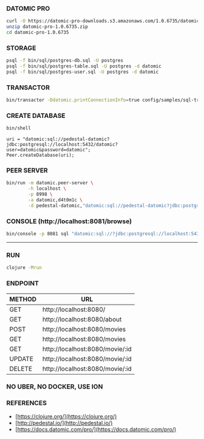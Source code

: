 ### DATOMIC PRO
```bash
curl -O https://datomic-pro-downloads.s3.amazonaws.com/1.0.6735/datomic-pro-1.0.6735.zip
unzip datomic-pro-1.0.6735.zip
cd datomic-pro-1.0.6735
```

### STORAGE
```bash
psql -f bin/sql/postgres-db.sql -U postgres
psql -f bin/sql/postgres-table.sql -U postgres -d datomic
psql -f bin/sql/postgres-user.sql -U postgres -d datomic
```
### TRANSACTOR
```bash
bin/transactor -Ddatomic.printConnectionInfo=true config/samples/sql-transactor-template.properties
```
### CREATE DATABASE
```bash
bin/shell
```
```
uri = "datomic:sql://pedestal-datomic?jdbc:postgresql://localhost:5432/datomic?user=datomic&password=datomic";
Peer.createDatabase(uri);
```
### PEER SERVER
```bash
bin/run -m datomic.peer-server \
        -h localhost \
        -p 8998 \
        -a datomic,d4t0m1c \
        -d pedestal-datomic,"datomic:sql://pedestal-datomic?jdbc:postgresql://localhost:5432/datomic?user=datomic&password=datomic"
```
### CONSOLE (http://localhost:8081/browse) 
```bash
bin/console -p 8081 sql "datomic:sql://?jdbc:postgresql://localhost:5432/datomic?user=datomic&password=datomic"
```

---


### RUN
```bash
clojure -Mrun
```
### ENDPOINT
| METHOD | URL                             |
|--------|---------------------------------|
| GET    | http://localhost:8080/          |
| GET    | http://localhost:8080/about     |
| POST   | http://localhost:8080/movies    |
| GET    | http://localhost:8080/movies    |
| GET    | http://localhost:8080/movie/:id |
| UPDATE | http://localhost:8080/movie/:id |
| DELETE | http://localhost:8080/movie/:id |
### **NO UBER, NO DOCKER, USE ION**

### REFERENCES
- [https://clojure.org/](https://clojure.org/)
- [http://pedestal.io/](http://pedestal.io/)
- [https://docs.datomic.com/pro/](https://docs.datomic.com/pro/)
